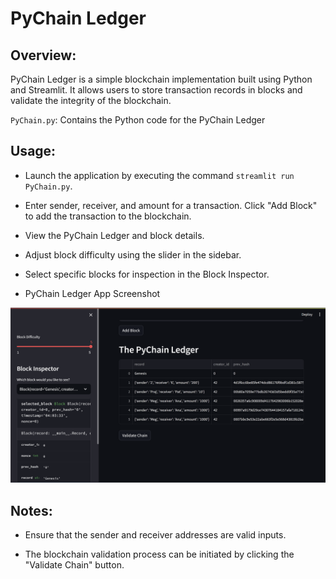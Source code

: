 # PyChain Ledger

## Overview:
PyChain Ledger is a simple blockchain implementation built using Python and Streamlit. It allows users to store transaction records in blocks and validate the integrity of the blockchain.

`PyChain.py`: Contains the Python code for the PyChain Ledger

## Usage:
* Launch the application by executing the command `streamlit run PyChain.py`.

* Enter sender, receiver, and amount for a transaction.
Click "Add Block" to add the transaction to the blockchain.

* View the PyChain Ledger and block details.

* Adjust block difficulty using the slider in the sidebar.

* Select specific blocks for inspection in the Block Inspector.

* PyChain Ledger App Screenshot

![PyChain](./Images/app.png)


## Notes:
* Ensure that the sender and receiver addresses are valid inputs.

* The blockchain validation process can be initiated by clicking the "Validate Chain" button.